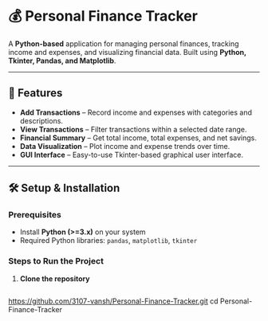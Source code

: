 # 💰 Personal Finance Tracker  

A **Python-based** application for managing personal finances, tracking income and expenses, and visualizing financial data. Built using **Python, Tkinter, Pandas, and Matplotlib**.  

---

## 🚀 Features  
- **Add Transactions** – Record income and expenses with categories and descriptions.  
- **View Transactions** – Filter transactions within a selected date range.  
- **Financial Summary** – Get total income, total expenses, and net savings.  
- **Data Visualization** – Plot income and expense trends over time.  
- **GUI Interface** – Easy-to-use Tkinter-based graphical user interface.  

---

## 🛠️ Setup & Installation  

### **Prerequisites**  
- Install **Python (>=3.x)** on your system  
- Required Python libraries: `pandas`, `matplotlib`, `tkinter`  

### **Steps to Run the Project**  
1. **Clone the repository**  
   ```sh
  https://github.com/3107-vansh/Personal-Finance-Tracker.git
   cd Personal-Finance-Tracker
